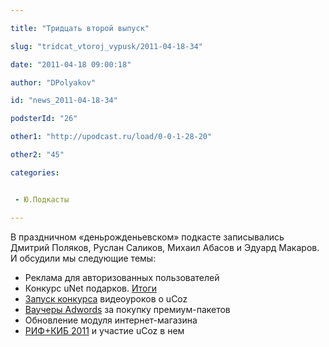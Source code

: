 ```yaml
---

title: "Тридцать второй выпуск"

slug: "tridcat_vtoroj_vypusk/2011-04-18-34"

date: "2011-04-18 09:00:18"

author: "DPolyakov"

id: "news_2011-04-18-34"

podsterId: "26"

other1: "http://upodcast.ru/load/0-0-1-28-20"

other2: "45"

categories:


 - Ю.Подкасты

---
```

В праздничном «деньрожденьевском» подкасте записывались Дмитрий Поляков, Руслан Саликов, Михаил Абасов и Эдуард Макаров.  
И обсудили мы следующие темы:

*   Реклама для авторизованных пользователей
*   Конкурс uNet подарков. [Итоги](http://blog.ucoz.ru/blog/results/2011-04-07-182 "http://blog.ucoz.ru/blog/results/2011-04-07-182")
*   [Запуск конкурса](http://blog.ucoz.ru/blog/video/2011-04-08-183 "http://blog.ucoz.ru/blog/video/2011-04-08-183") видеоуроков о uCoz
*   [Ваучеры Adwords](http://www.ucoz.ru/adwords/ "http://www.ucoz.ru/adwords/") за покупку премиум-пакетов
*   Обновление модуля интернет-магазина
*   [РИФ+КИБ 2011](http://2011.rif.ru/ "http://2011.rif.ru/") и участие uCoz в нем